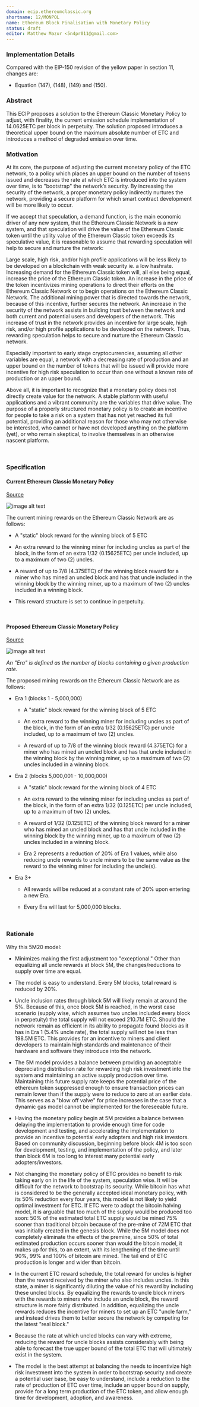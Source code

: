```yaml
---
domain: ecip.ethereumclassic.org
shortname: 12/MONPOL
name: Ethereum Block Finalisation with Monetary Policy
status: draft
editor: Matthew Mazur <5n4pr011@gmail.com>
---
```


### Implementation Details

Compared with the EIP-150 revision of the yellow paper in section 11,
changes are:

* Equation (147), (148), (149) and (150).

### Abstract

This ECIP proposes a solution to the Ethereum Classic Monetary Policy to adjust, with finality, the current emission schedule implementation of 14.0625ETC per block in perpetuity. The solution proposed introduces a theoretical upper bound on the maximum absolute number of ETC and introduces a method of degraded emission over time.


### Motivation

At its core, the purpose of adjusting the current monetary policy of the ETC network, to a policy which places an upper bound on the number of tokens issued and decreases the rate at which ETC is introduced into the system over time, is to "bootstrap" the network’s security. By increasing the security of the network, a proper monetary policy indirectly nurtures the network, providing a secure platform for which smart contract development will be more likely to occur.

If we accept that speculation, a demand function, is the main economic driver of any new system, that the Ethereum Classic Network is a new system, and that speculation will drive the value of the Ethereum Classic token until the utility value of the Ethereum Classic token exceeds its speculative value, it is reasonable to assume that rewarding speculation will help to secure and nurture the network:

Large scale, high risk, and/or high profile applications will be less likely to be developed on a blockchain with weak security ie. a low hashrate. Increasing demand for the Ethereum Classic token will, all else being equal, increase the price of the Ethereum Classic token.  An increase in the price of the token incentivizes mining operations to direct their efforts on the Ethereum Classic Network or to begin operations on the Ethereum Classic Network. The additional mining power that is directed towards the network, because of this incentive, further secures the network. An increase in the security of the network assists in building trust between the network and both current and potential users and developers of the network. This increase of trust in the network provides an incentive for large scale, high risk, and/or high profile applications to be developed on the network. Thus, rewarding speculation helps to secure and nurture the Ethereum Classic network.

Especially important to early stage cryptocurrencies, assuming all other variables are equal, a network with a decreasing rate of production and an upper bound on the number of tokens that will be issued will provide more incentive for high risk speculation to occur than one without a known rate of production or an upper bound.

Above all, it is important to recognize that a monetary policy does not directly create value for the network. A stable platform with useful applications and a vibrant community are the variables that drive value. The purpose of a properly structured monetary policy is to create an incentive for people to take a risk on a system that has not yet reached its full potential, providing an additional reason for those who may not otherwise be interested, who cannot or have not developed anything on the platform (yet), or who remain skeptical, to involve themselves in an otherwise nascent platform.

<br />

### Specification

#### Current Ethereum Classic Monetary Policy

[Source](http://ethdocs.org/en/latest/mining.html)

![image alt text](ETC_MP_Perpetual.png)

The current mining rewards on the Ethereum Classic Network are as follows:

* A "static" block reward for the winning block of 5 ETC

* An extra reward to the winning miner for including uncles as part of the block, in the form of an extra 1/32 (0.15625ETC) per uncle included, up to a maximum of two (2) uncles.

* A reward of up to 7/8 (4.375ETC) of the winning block reward for a miner who has mined an uncled block and has that uncle included in the winning block by the winning miner, up to a maximum of two (2) uncles included in a winning block.

* This reward structure is set to continue in perpetuity.

<br />

#### Proposed Ethereum Classic Monetary Policy

[Source](https://docs.google.com/spreadsheets/d/1Fs_RNEPSRJxP22PZmwxWjiulVVcu5Ic1GvBXCPCt9to/edit?usp=sharing)

![image alt text](ETC_MP_5M20.png)

*An "Era" is defined as the number of blocks containing a given production rate.*

The proposed mining rewards on the Ethereum Classic Network are as follows:

* Era 1 (blocks 1 - 5,000,000)

    * A "static" block reward for the winning block of 5 ETC

    * An extra reward to the winning miner for including uncles as part of the block, in the form of an extra 1/32 (0.15625ETC) per uncle included, up to a maximum of two (2) uncles.

    * A reward of up to 7/8 of the winning block reward (4.375ETC) for a miner who has mined an uncled block and has that uncle included in the winning block by the winning miner, up to a maximum of two (2) uncles included in a winning block.

* Era 2 (blocks 5,000,001 - 10,000,000)

    * A "static" block reward for the winning block of 4 ETC

    * An extra reward to the winning miner for including uncles as part of the block, in the form of an extra 1/32 (0.125ETC) per uncle included, up to a maximum of two (2) uncles.

    * A reward of 1/32 (0.125ETC) of the winning block reward for a miner who has mined an uncled block and has that uncle included in the winning block by the winning miner, up to a maximum of two (2) uncles included in a winning block.

    * Era 2 represents a reduction of 20% of Era 1 values, while also reducing uncle rewards to uncle miners to be the same value as the reward to the winning miner for including the uncle(s).

* Era 3+

    * All rewards will be reduced at a constant rate of 20% upon entering a new Era.

    * Every Era will last for 5,000,000 blocks.

<br />

### Rationale

Why this 5M20 model:

* Minimizes making the first adjustment too "exceptional." Other than equalizing all uncle rewards at block 5M, the changes/reductions to supply over time are equal.

* The model is easy to understand. Every 5M blocks, total reward is reduced by 20%.

* Uncle inclusion rates through block 5M will likely remain at around the 5%. Because of this, once block 5M is reached, in the worst case scenario (supply wise, which assumes two uncles included every block in perpetuity) the total supply will not exceed 210.7M ETC. Should the network remain as efficient in its ability to propagate found blocks as it has in Era 1 (5.4% uncle rate), the total supply will not be less than 198.5M ETC. This provides for an incentive to miners and client developers to maintain high standards and maintenance of their hardware and software they introduce into the network.

* The 5M model provides a balance between providing an acceptable depreciating distribution rate for rewarding high risk investment into the system and maintaining an active supply production over time. Maintaining this future supply rate keeps the potential price of the ethereum token suppressed enough to ensure transaction prices can remain lower than if the supply were to reduce to zero at an earlier date. This serves as a "blow off valve" for price increases in the case that a dynamic gas model cannot be implemented for the foreseeable future.

* Having the monetary policy begin at 5M provides a balance between delaying the implementation to provide enough time for code development and testing, and accelerating the implementation to provide an incentive to potential early adopters and high risk investors. Based on community discussion, beginning before block 4M is too soon for development, testing, and implementation of the policy, and later than block 6M is too long to interest many potential early adopters/investors.

* Not changing the monetary policy of ETC provides no benefit to risk taking early on in the life of the system, speculation wise. It will be difficult for the network to bootstrap its security. While bitcoin has what is considered to be the generally accepted ideal monetary policy, with its 50% reduction every four years, this model is not likely to yield optimal investment for ETC. If ETC were to adopt the bitcoin halving model, it is arguable that too much of the supply would be produced too soon: 50% of the estimated total ETC supply would be mined 75% sooner than traditional bitcoin because of the pre-mine of 72M ETC that was initially created in the genesis block. While the 5M model does not completely eliminate the effects of the premine, since 50% of total estimated production occurs sooner than would the bitcoin model, it makes up for this, to an extent, with its lengthening of the time until 90%, 99% and 100% of bitcoin are mined. The tail end of ETC production is longer and wider than bitcoin.

* In the current ETC reward schedule, the total reward for uncles is higher than the reward received by the miner who also includes uncles. In this state, a miner is significantly diluting the value of his reward by including these uncled blocks. By equalizing the rewards to uncle block miners with the rewards to miners who include an uncle block, the reward structure is more fairly distributed. In addition, equalizing the uncle rewards reduces the incentive for miners to set up an ETC "uncle farm," and instead drives them to better secure the network by competing for the latest "real block."

* Because the rate at which uncled blocks can vary with extreme, reducing the reward for uncle blocks assists considerably with being able to forecast the true upper bound of the total ETC that will ultimately exist in the system.

* The model is the best attempt at balancing the needs to incentivize high risk investment into the system in order to bootstrap security and create a potential user base, be easy to understand, include a reduction to the rate of production of ETC over time, include an upper bound on supply, provide for a long term production of the ETC token, and allow enough time for development, adoption, and awareness.
